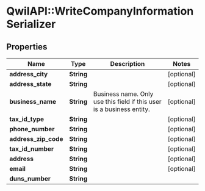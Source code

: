 # QwilAPI::WriteCompanyInformationSerializer

## Properties
Name | Type | Description | Notes
------------ | ------------- | ------------- | -------------
**address_city** | **String** |  | [optional] 
**address_state** | **String** |  | [optional] 
**business_name** | **String** | Business name. Only use this field if this user is a business entity. | [optional] 
**tax_id_type** | **String** |  | [optional] 
**phone_number** | **String** |  | [optional] 
**address_zip_code** | **String** |  | [optional] 
**tax_id_number** | **String** |  | [optional] 
**address** | **String** |  | [optional] 
**email** | **String** |  | [optional] 
**duns_number** | **String** |  | 


